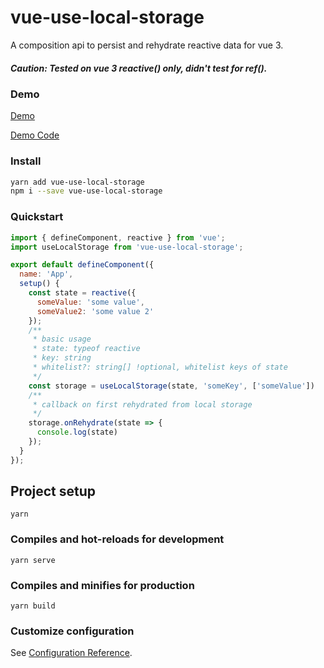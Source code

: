 # vue-use-local-storage

A composition api to persist and rehydrate reactive data for vue 3.
##### Caution: Tested on vue 3 reactive() only, didn't test for ref().

### Demo
[Demo](https://hj29.github.io/vue-use-local-storage/)

[Demo Code](https://github.com/HJ29/vue-use-local-storage/tree/master/example/src/)

### Install
```bash
yarn add vue-use-local-storage
npm i --save vue-use-local-storage
```

### Quickstart
```js
import { defineComponent, reactive } from 'vue';
import useLocalStorage from 'vue-use-local-storage';

export default defineComponent({
  name: 'App',
  setup() {
    const state = reactive({
      someValue: 'some value',
      someValue2: 'some value 2'
    });
    /**
     * basic usage
     * state: typeof reactive
     * key: string
     * whitelist?: string[] !optional, whitelist keys of state
     */
    const storage = useLocalStorage(state, 'someKey', ['someValue'])
    /**
     * callback on first rehydrated from local storage 
     */
    storage.onRehydrate(state => {
      console.log(state)
    });
  }
});
```

## Project setup
```
yarn
```

### Compiles and hot-reloads for development
```
yarn serve
```

### Compiles and minifies for production
```
yarn build
```

### Customize configuration
See [Configuration Reference](https://cli.vuejs.org/config/).
